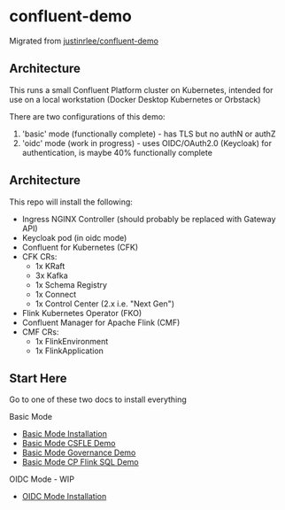 # confluent-demo

Migrated from [justinrlee/confluent-demo](github.com/justinrlee/confluent-demo)

## Architecture

This runs a small Confluent Platform cluster on Kubernetes, intended for use on a local workstation (Docker Desktop Kubernetes or Orbstack)

There are two configurations of this demo:

1. 'basic' mode (functionally complete) - has TLS but no authN or authZ
1. 'oidc' mode (work in progress) - uses OIDC/OAuth2.0 (Keycloak) for authentication, is maybe 40% functionally complete

## Architecture

This repo will install the following:

* Ingress NGINX Controller (should probably be replaced with Gateway API)
* Keycloak pod (in oidc mode)
* Confluent for Kubernetes (CFK)
* CFK CRs:
    * 1x KRaft
    * 3x Kafka
    * 1x Schema Registry
    * 1x Connect
    * 1x Control Center (2.x i.e. "Next Gen")
* Flink Kubernetes Operator (FKO)
* Confluent Manager for Apache Flink (CMF)
* CMF CRs:
    * 1x FlinkEnvironment
    * 1x FlinkApplication

## Start Here

Go to one of these two docs to install everything

Basic Mode
* [Basic Mode Installation](./docs/basic/01-deploy.md)
* [Basic Mode CSFLE Demo](./docs/basic/02-csfle.md)
* [Basic Mode Governance Demo](./docs/basic/02-governance.md)
* [Basic Mode CP Flink SQL Demo](./docs/basic/03-flink-sql-demo.md)

OIDC Mode - WIP
* [OIDC Mode Installation](./docs/oidc/01-deploy.md)
